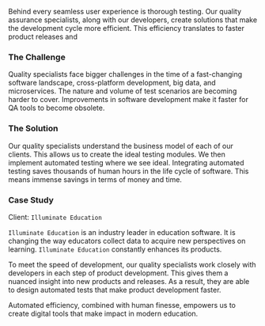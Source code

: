 Behind every seamless user experience is thorough testing. Our quality assurance specialists, along with our developers, create solutions that make the development cycle more efficient. This efficiency translates to faster product releases and 


### The Challenge

Quality specialists face bigger challenges in the time of a fast-changing software landscape, cross-platform development, big data, and microservices. The nature and volume of test scenarios are becoming harder to cover. Improvements in software development make it faster for QA tools to become obsolete. 


### The Solution

Our quality specialists understand the business model of each of our clients. This allows us to create the ideal testing modules. We then implement automated testing where we see ideal. Integrating automated testing saves thousands of human hours in the life cycle of software. This means immense savings in terms of money and time. 

### Case Study

Client: `Illuminate Education`

`Illuminate Education` is an industry leader in education software. It is changing the way educators collect data to acquire new perspectives on learning. `Illuminate Education` constantly enhances its products.

To meet the speed of development, our quality specialists work closely with developers in each step of product development. This gives them a nuanced insight into new products and releases. As a result, they are able to design automated tests that make product development faster.

Automated efficiency, combined with human finesse, empowers us to create digital tools that make impact in modern education.
